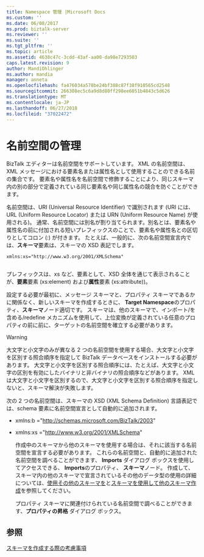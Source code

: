 ```yaml
---
title: Namespace 管理 |Microsoft Docs
ms.custom: ''
ms.date: 06/08/2017
ms.prod: biztalk-server
ms.reviewer: ''
ms.suite: ''
ms.tgt_pltfrm: ''
ms.topic: article
ms.assetid: 4638c47c-3cdd-43af-aa00-da98e7293503
caps.latest.revision: 9
author: MandiOhlinger
ms.author: mandia
manager: anneta
ms.openlocfilehash: fa476034a578be24bf388c87f38f910565cd2548
ms.sourcegitcommit: 266308ec5c6a9d8d80ff298ee6051b4843c5d626
ms.translationtype: MT
ms.contentlocale: ja-JP
ms.lasthandoff: 06/27/2018
ms.locfileid: "37022472"
---
```

# <a name="namespace-management"></a>名前空間の管理
BizTalk エディターは名前空間をサポートしています。 XML の名前空間は、XML メッセージにおける要素名または属性名として使用することのできる名前の集合です。 要素名や属性名を名前空間で修飾することにより、同じスキーマ内の別の部分で定義されている同じ要素名や同じ属性名の競合を防ぐことができます。  
  
 名前空間は、URI (Universal Resource Identifier) で識別されます (URI には、URL (Uniform Resource Locator) または URN (Uniform Resource Name) が使用される)。 通常、名前空間には別名が割り当てられます。別名とは、要素名や属性名の前に付加される短いプレフィックスのことで、要素名や属性名との区切りとしてコロン (:) が付きます。 たとえば、一般的に、次の名前空間宣言内では、**スキーマ**要素は、スキーマの XSD 表記でします。  
  
```  
xmlns:xs="http://www.w3.org/2001/XMLSchema"  
  
```  
  
 プレフィックスは、xs など、要素として、XSD 全体を通じて表示されることが、**要素**要素 (xs:element) および**属性**要素 (xs:attribute))。  
  
 設定する必要が最初に、メッセージ スキーマと、プロパティ スキーマであるかに関係なく、新しいスキーマを作成するときに、 **Target Namespace**のプロパティ、**スキーマ**ノード適切です。 スキーマは、他のスキーマで、インポート/を含める/redefine メカニズムを使用して、上位変換が定義されている任意のプロパティの前に前に、ターゲットの名前空間を確立する必要があります。  
  
> [!WARNING]
>  大文字と小文字のみが異なる 2 つの名前空間を使用する場合、大文字と小文字を区別する照合順序を指定して BizTalk データベースをインストールする必要があります。 大文字と小文字を区別する照合順序には、たとえば、大文字と小文字の区別を有効にしたバイナリと非バイナリの照合順序などがあります。 XML は大文字と小文字を区別するので、大文字と小文字を区別する照合順序を指定しないと、スキーマ解決が失敗します。  
  
 次の 2 つの名前空間は、スキーマの XSD (XML Schema Definition) 言語表記では、schema 要素に名前空間宣言として自動的に追加されます。  
  
- xmlns:b ="<http://schemas.microsoft.com/BizTalk/2003>"  
  
- xmlns:xs ="<http://www.w3.org/2001/XMLSchema>"  
  
  作成中のスキーマから他のスキーマを使用する場合は、それに該当する名前空間を宣言する必要があります。 これらの名前空間と、自動的に追加された名前空間を調べることができます、 **Imports**  ダイアログ ボックスを使用してアクセスできる、 **Imports**のプロパティ、 **スキーマ**ノード。 作成して、スキーマ内の他のスキーマで宣言されているその他のデータ型の使用の詳細については、[使用その他のスキーマを](../core/schemas-that-use-other-schemas.md)と[スキーマを使用して他のスキーマ作成](../core/how-to-create-schemas-that-use-other-schemas.md)を参照してください。  
  
  プロパティ スキーマに関連付けられている名前空間で調べることができます、**プロパティの昇格** ダイアログ ボックス。  
  
## <a name="see-also"></a>参照  
 [スキーマを作成する際の考慮事項](../core/considerations-when-creating-schemas.md)